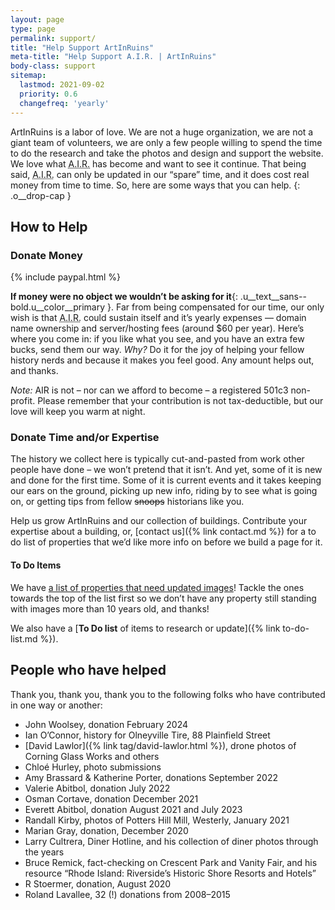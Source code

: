 ```yaml
---
layout: page
type: page
permalink: support/
title: "Help Support ArtInRuins"
meta-title: "Help Support A.I.R. | ArtInRuins"
body-class: support
sitemap:
  lastmod: 2021-09-02
  priority: 0.6
  changefreq: 'yearly'
---
```


ArtInRuins is a labor of love. We are not a huge organization, we are not a giant team of volunteers, we are only a few people willing to spend the time to do the research and take the photos and design and support the website. We love what <abbr title="ArtInRuins">A.I.R.</abbr> has become and want to see it continue. That being said, <abbr title="ArtInRuins">A.I.R.</abbr> can only be updated in our “spare” time, and it does cost real money from time to time. So, here are some ways that you can help.
{: .o__drop-cap }

## How to Help

### Donate Money

{% include paypal.html %}

**If money were no object we wouldn’t be asking for it**{: .u__text__sans--bold.u__color__primary }. Far from being compensated for our time, our only wish is that <abbr title="ArtInRuins">A.I.R.</abbr> could sustain itself and it’s yearly expenses — domain name ownership and server/hosting fees (around $60 per year). Here’s where you come in: if you like what you see, and you have an extra few bucks, send them our way. _Why?_ Do it for the joy of helping your fellow history nerds and because it makes you feel good. Any amount helps out, and thanks. 

_Note:_ AIR is not – nor can we afford to become – a registered 501c3 non-profit. Please remember that your contribution is not tax-deductible, but our love will keep you warm at night. 


### Donate Time and/or Expertise

The history we collect here is typically cut-and-pasted from work other people have done – we won’t pretend that it isn’t. And yet, some of it is new and done for the first time. Some of it is current events and it takes keeping our ears on the ground, picking up new info, riding by to see what is going on, or getting tips from fellow <strike>snoops</strike> historians like you.

Help us grow ArtInRuins and our collection of buildings. Contribute your expertise about a building, or, [contact us]({% link contact.md %}) for a to do list of properties that we’d like more info on before we build a page for it.

<div class="o__tldr rhythm" markdown="1">

#### To Do Items

We have [a list of properties that need updated images](/property/list-by-newest-image/)! Tackle the ones towards the top of the list first so we don’t have any property still standing with images more than 10 years old, and thanks! 

We also have a [**To Do list** of items to research or update]({% link to-do-list.md %}).

</div>

## People who have helped

Thank you, thank you, thank you to the following folks who have contributed in one way or another:

+ John Woolsey, donation February 2024
+ Ian O’Connor, history for Olneyville Tire, 88 Plainfield Street
+ [David Lawlor]({% link tag/david-lawlor.html %}), drone photos of Corning Glass Works and others
+ Chloé Hurley, photo submissions
+ Amy Brassard & Katherine Porter, donations September 2022
+ Valerie Abitbol, donation July 2022
+ Osman Cortave, donation December 2021
+ Everett Abitbol, donation August 2021 and July 2023
+ Randall Kirby, photos of Potters Hill Mill, Westerly, January 2021
+ Marian Gray, donation, December 2020
+ Larry Cultrera, Diner Hotline, and his collection of diner photos through the years
+ Bruce Remick, fact-checking on Crescent Park and Vanity Fair, and his resource “Rhode Island: Riverside’s Historic Shore Resorts and Hotels”
+ R Stoermer, donation, August 2020
+ Roland Lavallee, 32 (!) donations from 2008–2015
